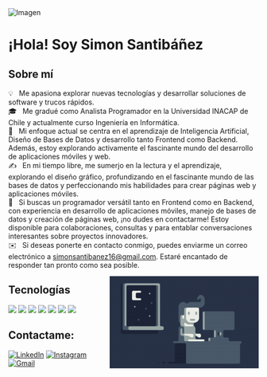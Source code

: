 <!DOCTYPE html>
<html lang="es">
<head>
  <meta charset="UTF-8">
  <meta name="viewport" content="width=device-width, initial-scale=1.0">
</head>
<body>

<div class="container">
  <img src="https://i.pinimg.com/originals/bc/87/e5/bc87e5124f8d2cfe810d403adc96ad01.gif" alt="Imagen">
  <h1>¡Hola! Soy Simon Santibáñez</h1>
  
  <h2>Sobre mí</h2>
  <p>
    💡 &nbsp; Me apasiona explorar nuevas tecnologías y desarrollar soluciones de software y trucos rápidos.<br>
    🎓 &nbsp; Me gradué como Analista Programador en la Universidad INACAP de Chile y actualmente curso Ingeniería en Informática.<br>
    🌱 &nbsp; Mi enfoque actual se centra en el aprendizaje de Inteligencia Artificial, Diseño de Bases de Datos y desarrollo tanto Frontend como Backend. Además, estoy explorando activamente el fascinante mundo del desarrollo de aplicaciones móviles y web.<br>
    ✍️ &nbsp; En mi tiempo libre, me sumerjo en la lectura y el aprendizaje, explorando el diseño gráfico, profundizando en el fascinante mundo de las bases de datos y perfeccionando mis habilidades para crear páginas web y aplicaciones móviles.<br>
    💬 &nbsp; Si buscas un programador versátil tanto en Frontend como en Backend, con experiencia en desarrollo de aplicaciones móviles, manejo de bases de datos y creación de páginas web, ¡no dudes en contactarme! Estoy disponible para colaboraciones, consultas y para entablar conversaciones interesantes sobre proyectos innovadores.<br>
    ✉️ &nbsp; Si deseas ponerte en contacto conmigo, puedes enviarme un correo electrónico a <a href="mailto:simonsantibanez16@gmail.com">simonsantibanez16@gmail.com</a>. Estaré encantado de responder tan pronto como sea posible.
  </p>
  
  <img alt="Código Nocturno" src="https://raw.githubusercontent.com/AVS1508/AVS1508/master/assets/Night-Coding.gif" align="right">
  
  <h2>Tecnologías</h2>
  <div class="technologies">
    <img src="https://img.shields.io/badge/-HTML-05122A?style=flat&logo=HTML5">
    <img src="https://img.shields.io/badge/-CSS-05122A?style=flat&logo=CSS3&logoColor=1572B6">
    <img src="https://img.shields.io/badge/-JavaScript-05122A?style=flat&logo=javascript">
    <img src="https://img.shields.io/badge/-Python-05122A?style=flat&logo=python">
    <img src="https://img.shields.io/badge/-C++-05122A?style=flat&logo=C%2B%2B&logoColor=00599C">
    <img src="https://img.shields.io/badge/-React-05122A?style=flat&logo=react">
    <img src="https://img.shields.io/badge/-Django-05122A?style=flat&logo=django&logoColor=092E20">
  </div>
  <h2>Contactame:</h2>
  <div class="contact-icons">
    <a href="https://www.linkedin.com/in/simon-santiba%C3%B1ez-6bb6a12a4/" target="_blank"><img src="https://img.shields.io/badge/LinkedIn-%230077B5.svg?&style=flat-square&logo=linkedin&logoColor=white" alt="LinkedIn"></a>
    <a href="https://www.instagram.com/s_m_n_s_z/" target="_blank"><img src="https://img.shields.io/badge/Instagram-%23E4405F.svg?&style=flat-square&logo=instagram&logoColor=white" alt="Instagram"></a>
    <a href="mailto:simonsantibanez16@gmail.com"><img src="https://img.shields.io/badge/-simonsantibanez16@gmail.com-D14836?style=flat&logo=Gmail&logoColor=white" alt="Gmail"/></a>
  </div>
</div>

</body>
</html>

